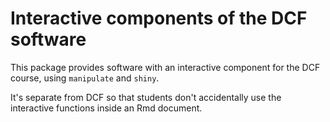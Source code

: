 # Interactive components of the DCF software

This package provides software with an interactive component for the DCF course, using `manipulate` and `shiny`.  

It's separate from DCF so that students don't accidentally use the interactive functions inside an Rmd document.


